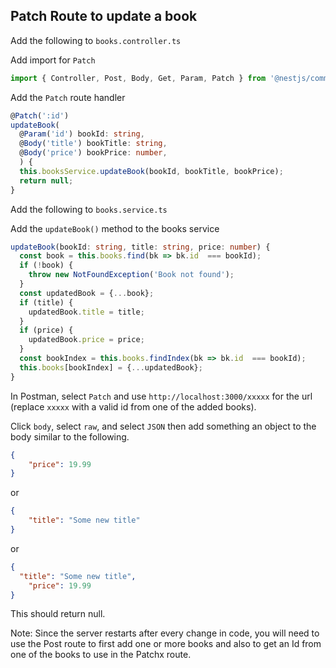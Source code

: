 ## Patch Route to update a book

Add the following to `books.controller.ts`

Add import for `Patch`

```ts
import { Controller, Post, Body, Get, Param, Patch } from '@nestjs/common';
```

Add the `Patch` route handler

```ts
@Patch(':id')
updateBook(
  @Param('id') bookId: string,
  @Body('title') bookTitle: string,
  @Body('price') bookPrice: number,
  ) {
  this.booksService.updateBook(bookId, bookTitle, bookPrice);
  return null;
}
```

Add the following to `books.service.ts`

Add the `updateBook()` method to the books service

```ts
updateBook(bookId: string, title: string, price: number) {
  const book = this.books.find(bk => bk.id  === bookId);
  if (!book) {
    throw new NotFoundException('Book not found');
  }
  const updatedBook = {...book};
  if (title) {
    updatedBook.title = title;
  }
  if (price) {
    updatedBook.price = price;
  }
  const bookIndex = this.books.findIndex(bk => bk.id  === bookId);
  this.books[bookIndex] = {...updatedBook};
}
```

In Postman, select `Patch` and use `http://localhost:3000/xxxxx` for the url (replace `xxxxx` with a valid id from one of the added books).

Click `body`, select `raw`, and select `JSON` then add something an object to the body similar to the following.

```json
{
	"price": 19.99
}
```

or

```json
{
	"title": "Some new title"
}
```

or 

```json
{
  "title": "Some new title",
	"price": 19.99
}
```

This should return null.

Note: Since the server restarts after every change in code, you will need to use the Post route to first add one or more books and also to get an Id from one of the books to use in the Patchx route.

